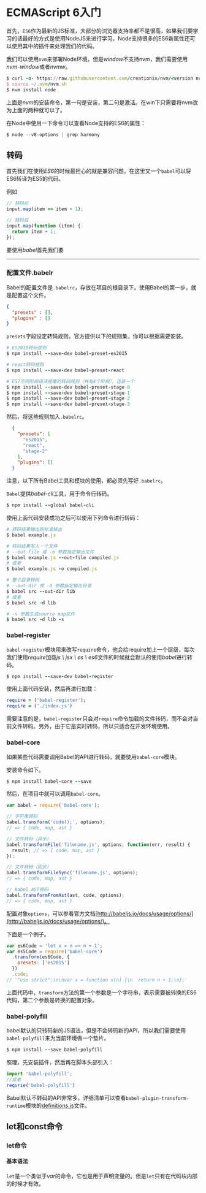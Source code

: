 # ECMAScript 6入门

首先，`ES6`作为最新的JS标准，大部分的浏览器支持率都不是很高，如果我们要学习的话最好的方式是使用NodeJS来进行学习。Node支持很多的ES6新属性还可以使用其中的插件来处理我们的代码。

我们可以使用`nvm`来部署Node环境，但是*window*不支持nvm，我们需要使用*nvm-window*或者*nvmw*。

```ruby
$ curl -o- https://raw.githubusercontent.com/creationix/nvm/<version number>/install.sh | bash
$ source ~/.nvm/nvm.sh
$ nvm install node
```

上面是*nvm*的安装命令，第一句是安装，第二句是激活。在win下只需要将nvm改为上面的两种就可以了。

在Node中使用一下命令可以查看Node支持的ES6的属性：

```javascript
$ node --v8-options | grep harmony
```

## 转码

首先我们在使用*ES6*的时候最担心的就是兼容问题，在这里又一个`babel`可以将ES6转译为ES5的代码。

例如

```javascript
// 转码前
input.map(item => item + 1);

// 转码后
input.map(function (item) {
  return item + 1;
});
```

要使用*babel*首先我们要

***

### 配置文件.babelr

Babel的配置文件是`.babelrc`，存放在项目的根目录下。使用Babel的第一步，就是配置这个文件。

```json
{
  "presets" : [],
  "plugins" : []
}
```

`presets`字段设定转码规则，官方提供以下的规则集，你可以根据需要安装。

```ruby
# ES2015转码规则
$ npm install --save-dev babel-preset-es2015

# react转码规则
$ npm install --save-dev babel-preset-react

# ES7不同阶段语法提案的转码规则（共有4个阶段），选装一个
$ npm install --save-dev babel-preset-stage-0
$ npm install --save-dev babel-preset-stage-1
$ npm install --save-dev babel-preset-stage-2
$ npm install --save-dev babel-preset-stage-3
```

然后，将这些规则加入`.babelrc`。

```json
  {
    "presets": [
      "es2015",
      "react",
      "stage-2"
    ],
    "plugins": []
  }
```

注意，以下所有Babel工具和模块的使用，都必须先写好`.babelrc`。

`Babel`提供*babel-cli*工具，用于命令行转码。

```ruby
$ npm install --global babel-cli
```

使用上面代码安装成功之后可以使用下列命令进行转码：

```ruby
# 转码结果输出到标准输出
$ babel example.js

# 转码结果写入一个文件
# --out-file 或 -o 参数指定输出文件
$ babel example.js --out-file compiled.js
# 或者
$ babel example.js -o compiled.js

# 整个目录转码
# --out-dir 或 -d 参数指定输出目录
$ babel src --out-dir lib
# 或者
$ babel src -d lib

# -s 参数生成source map文件
$ babel src -d lib -s
```

### babel-register

`babel-register`模块用来改写`require`命令，他会给require加上一个层级，每次我们使用*require*加载*js \ jsx \ es \ es6*文件的时候就会默认的使用*babel*进行转码。

```ruby
$ npm install --save-dev babel-register
```

使用上面代码安装，然后再进行加载：

```ruby
require = ('babel-register');
require = ('./index.js')
```

需要注意的是，`babel-register`只会对`require`命令加载的文件转码，而不会对当前文件转码。另外，由于它是实时转码，所以只适合在开发环境使用。

### babel-core

如果某些代码需要调用Babel的API进行转码，就要使用`babel-core`模块。

安装命令如下。

```ruby
$ npm install babel-core --save
```

然后，在项目中就可以调用`babel-core`。

```javascript
var babel = require('babel-core');

// 字符串转码
babel.transform('code();', options);
// => { code, map, ast }

// 文件转码（异步）
babel.transformFile('filename.js', options, function(err, result) {
  result; // => { code, map, ast }
});

// 文件转码（同步）
babel.transformFileSync('filename.js', options);
// => { code, map, ast }

// Babel AST转码
babel.transformFromAst(ast, code, options);
// => { code, map, ast }
```

配置对象`options`，可以参看官方文档[http://babeljs.io/docs/usage/options/](http://babeljs.io/docs/usage/options/)。

下面是一个例子。

```javascript
var es6Code = 'let x = n => n + 1';
var es5Code = require('babel-core')
  .transform(es6Code, {
    presets: ['es2015']
  })
  .code;
// '"use strict";\n\nvar x = function x(n) {\n  return n + 1;\n};'
```

上面代码中，`transform`方法的第一个参数是一个字符串，表示需要被转换的ES6代码，第二个参数是转换的配置对象。

### babel-polyfill

babel默认的只转码新的JS语法，但是不会转码新的API，所以我们需要使用`babel-polyfill`来为当前环境做一个垫片。

```ruby
$ npm install --save babel-polyfill
```

照理，先安装插件，然后再在脚本头部引入：

```javascript
import 'babel-polyfill';
//或者
requrie('babel-polyfill')
```

Babel默认不转码的API非常多，详细清单可以查看`babel-plugin-transform-runtime`模块的[definitions.js](https://github.com/babel/babel/blob/master/packages/babel-plugin-transform-runtime/src/definitions.js)文件。

## let和const命令

### let命令

#### 基本语法

`let`是一个类似于*var*的命令，它也是用于声明变量的。但是`let`只有在代码块内部的时候才有效。













